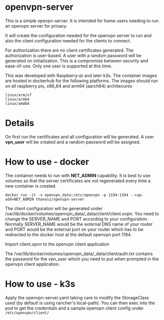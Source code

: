 openvpn-server
=====
This is a simple opevpn-server. It is intended for home users needing to run an openvpn server for privacy.

It will create the configuration needed for the openvpn server to run and also the client configuration needed for the clients to connect.

For authorization there are no client certificates generated. The authorization is user-based. A user with a random password will be generated on initialization. This is a compromise between security and ease-of-use. Only one user is supported at this time.

This was developed with Raspberry-pi and later k3s. The container images are hosted in dockerhub for the following platforms. The images should run on all raspberry pis, x86_64 and arm64 (aarch64) architecures

```
linux/arm/v7
linux/arm64
linux/amd64
```


Details
=====
On first run the certificates and all configuration will be generated. A user **vpn_user** will be created and a random password will be assigned.

How to use - docker
=====
The container needs to run with **NET_ADMIN** capability. It is best to use volumes so that the server certificates are not regenerated every time a new container is created.

    docker run -it -v openvpn_data:/etc/openvpn -p 1194:1194 --cap-add=NET_ADMIN thanosz/openvpn-server


The client configuration will be generated under /var/lib/docker/volumes/openvpn_data/_data/client/client.ovpn. You need to change the SERVER_NAME and PORT according to your configuration. Normally SERVER_NAME would be the external DNS name of your router and PORT would be the external port on your router which has to be redirected to the docker host at the default openvpn port 1194. 

Import client.opvn to the openvpn client application

The /var/lib/docker/volumes/openvpn_data/_data/client/auth.txt contains the password for the vpn_user which you need to put when prompted in the openvpn client application.

How to use - k3s
=====
Apply the openvpn-server.yaml taking care to modify the StorageClass used (by default is using rancher's local-path). You can then exec into the pod to get the credentials and a sample openvpn client config under ```/etc/openvpn/client/```

